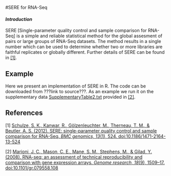 #SERE for RNA-Seq
#### *Introduction*

SERE [Single-parameter quality control and sample comparison for RNA-Seq] is a simple and reliable statistical method for the global assesment of pairs or large groups of RNA-Seq datasets. The method results in a single number which can be used to determine whether two or more libraries are faithful replicates or globally different. Further details of SERE can be found in [[1]](#ref_1).

Example
-----
Here we present an implementation of SERE in R. The code can be downloaded from <a id=" ">???link to source???</a>. As an example we run it on the supplementary data <a href="http://genome.cshlp.org/content/suppl/2008/08/01/gr.079558.108.DC1/SupplementaryTable2.txt">SupplementaryTable2.txt</a> provided in [[2]](#ref_2).

References
-----
[1] <a id="ref_1" href="http://www.biomedcentral.com/1471-2164/13/524"> Schulze, S. K., Kanwar, R., Gölzenleuchter, M., Therneau, T. M., & Beutler, A. S. (2012). SERE: single-parameter quality control and sample comparison for RNA-Seq. *BMC genomics, 13*(1), 524. doi:10.1186/1471-2164-13-524 </a>

[2] <a id="ref_2" href="http://genome.cshlp.org/content/18/9/1509.long"> Marioni, J. C., Mason, C. E., Mane, S. M., Stephens, M., & Gilad, Y. (2008). RNA-seq: an assessment of technical reproducibility and comparison with gene expression arrays. *Genome research, 18*(9), 1509–17. doi:10.1101/gr.079558.108 </a>






